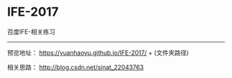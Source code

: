 # IFE-2017
百度IFE-相关练习

---

预览地址： https://yuanhaoyu.github.io/IFE-2017/ + (文件夹路径)

相关思路： http://blog.csdn.net/sinat_22043763

